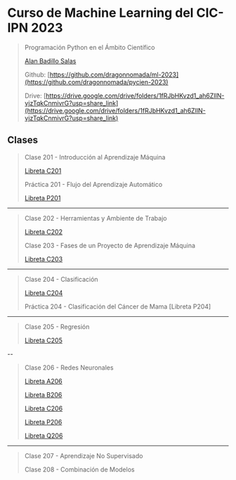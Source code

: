 # Curso de Machine Learning del CIC-IPN 2023

> Programación Python en el Ámbito Científico
>
> [Alan Badillo Salas](mailto:alan@nomadacode.com)
>
> Github: [https://github.com/dragonnomada/ml-2023](https://github.com/dragonnomada/pycien-2023)
>
> Drive: [https://drive.google.com/drive/folders/1fRJbHKvzd1_ah6ZIlN-vjzTqkCnmivrG?usp=share_link](https://drive.google.com/drive/folders/1fRJbHKvzd1_ah6ZIlN-vjzTqkCnmivrG?usp=share_link)

## Clases

> Clase 201 - Introducción al Aprendizaje Máquina
>
> [Libreta C201](https://colab.research.google.com/drive/1xuK5JC-CvV27e3oNUesJCV5AwVr1IL3y?usp=sharing)
>
> Práctica 201 - Flujo del Aprendizaje Automático
>
> [Libreta P201](https://colab.research.google.com/drive/1zoidOQkeSLmcQ5rXZX3JqATT_Gb_UcNS?usp=sharing)

---

> Clase 202 - Herramientas y Ambiente de Trabajo
> 
> [Libreta C202](https://colab.research.google.com/drive/1doow06IC6mK1Po0EQtQyd1_OetWtV3RD?usp=sharing)
>
> Clase 203 - Fases de un Proyecto de Aprendizaje Máquina
>
> [Libreta C203](https://colab.research.google.com/drive/1baaXK6Y-iqLtgpOw1UJbszhLbkus8IVI?usp=sharing)

---

> Clase 204 - Clasificación
>
> [Libreta C204](https://colab.research.google.com/drive/1yMougE4DZt64U5iYre5o8m35kNWk4ugA?usp=sharing)
>
> Práctica 204 - Clasificación del Cáncer de Mama
> [Libreta P204]

---

> Clase 205 - Regresión
>
> [Libreta C205](https://colab.research.google.com/drive/1udJEVnPemtxijtc-QvQTkVbU1SneRqSZ?usp=sharing)

--

> Clase 206 - Redes Neuronales
>
> [Libreta A206](https://colab.research.google.com/drive/1GaXwC9zgZgRPRU4lTLjLfukMU_IDtggS?usp=sharing)
>
> [Libreta B206](https://colab.research.google.com/drive/1DrxHEJuoHyjseVTp9ep7OLCagll591CK?usp=sharing)
>
> [Libreta C206](https://colab.research.google.com/drive/15xzkov5h20O9Vlya9JFd_-MC5eSIJoOZ?usp=sharing)
>
> [Libreta P206](https://colab.research.google.com/drive/1hTUFZzm0QG1b8PNfPrYnaIKMDJT6OBiq?usp=sharing)
>
> [Libreta Q206](https://colab.research.google.com/drive/1HylPtCiRPr9-9k5zd_8dRvdX1rnu7Zok?usp=sharing)
> 

---

> Clase 207 -  Aprendizaje No Supervisado
>
> Clase 208 - Combinación de Modelos
